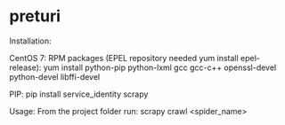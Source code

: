 # preturi

Installation:

CentOS 7:
  RPM packages (EPEL repository needed yum install epel-release):
    yum install python-pip python-lxml gcc gcc-c++ openssl-devel python-devel libffi-devel
    
  PIP:
    pip install service_identity scrapy
    
Usage:
  From the project folder run:
    scrapy crawl <spider_name>
  
